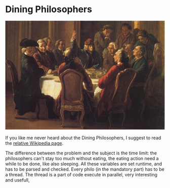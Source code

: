# Dining Philosophers

<p align="center">
  <img width="auto" src="photo.jpg">
</p>

If you like me never heard about the Dining Philosophers, I suggest to read the [relative Wikipedia page](https://en.wikipedia.org/wiki/Dining_philosophers_problem).

The difference between the problem and the subject is the time limit: the philosophers can't stay too much without eating, the eating action need a while to be done, like also sleeping. All these variables are set runtime, and has to be parsed and checked.
Every philo (in the mandatory part) has to be a thread. The thread is a part of code execute in parallel, very interesting and usefull, 
